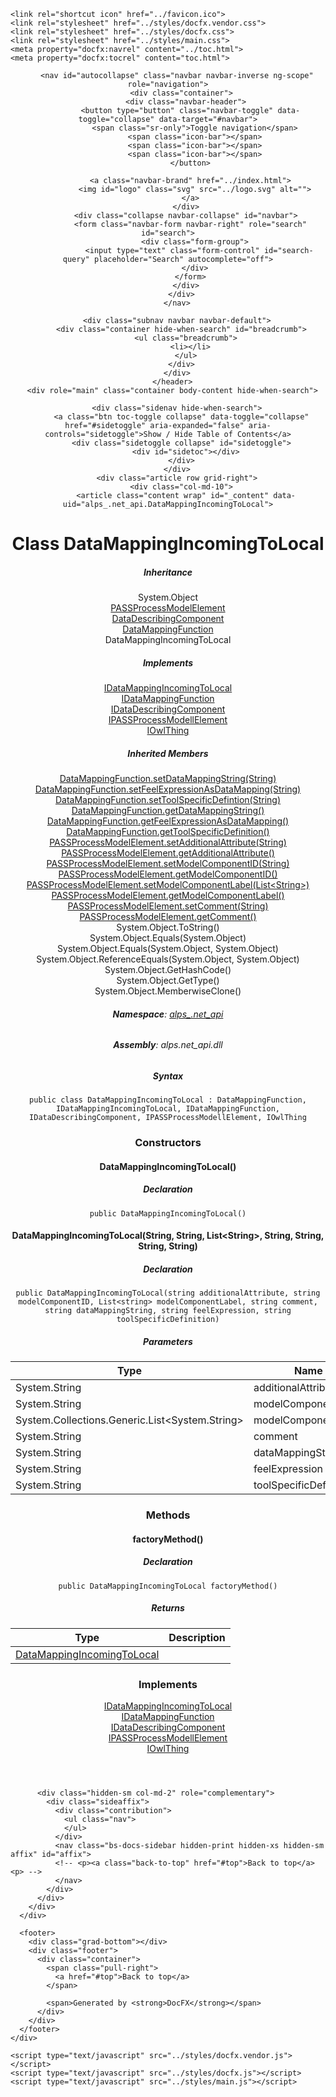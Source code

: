 ﻿<!DOCTYPE html>
<!--[if IE]><![endif]-->
<html>
  
  <head>
    <meta charset="utf-8">
    <meta http-equiv="X-UA-Compatible" content="IE=edge,chrome=1">
    <title>Class DataMappingIncomingToLocal
   </title>
    <meta name="viewport" content="width=device-width">
    <meta name="title" content="Class DataMappingIncomingToLocal
   ">
    <meta name="generator" content="docfx 2.51.0.0">
    
    <link rel="shortcut icon" href="../favicon.ico">
    <link rel="stylesheet" href="../styles/docfx.vendor.css">
    <link rel="stylesheet" href="../styles/docfx.css">
    <link rel="stylesheet" href="../styles/main.css">
    <meta property="docfx:navrel" content="../toc.html">
    <meta property="docfx:tocrel" content="toc.html">
    
    
    
  </head>
  <body data-spy="scroll" data-target="#affix" data-offset="120">
    <div id="wrapper">
      <header>
        
        <nav id="autocollapse" class="navbar navbar-inverse ng-scope" role="navigation">
          <div class="container">
            <div class="navbar-header">
              <button type="button" class="navbar-toggle" data-toggle="collapse" data-target="#navbar">
                <span class="sr-only">Toggle navigation</span>
                <span class="icon-bar"></span>
                <span class="icon-bar"></span>
                <span class="icon-bar"></span>
              </button>
              
              <a class="navbar-brand" href="../index.html">
                <img id="logo" class="svg" src="../logo.svg" alt="">
              </a>
            </div>
            <div class="collapse navbar-collapse" id="navbar">
              <form class="navbar-form navbar-right" role="search" id="search">
                <div class="form-group">
                  <input type="text" class="form-control" id="search-query" placeholder="Search" autocomplete="off">
                </div>
              </form>
            </div>
          </div>
        </nav>
        
        <div class="subnav navbar navbar-default">
          <div class="container hide-when-search" id="breadcrumb">
            <ul class="breadcrumb">
              <li></li>
            </ul>
          </div>
        </div>
      </header>
      <div role="main" class="container body-content hide-when-search">
        
        <div class="sidenav hide-when-search">
          <a class="btn toc-toggle collapse" data-toggle="collapse" href="#sidetoggle" aria-expanded="false" aria-controls="sidetoggle">Show / Hide Table of Contents</a>
          <div class="sidetoggle collapse" id="sidetoggle">
            <div id="sidetoc"></div>
          </div>
        </div>
        <div class="article row grid-right">
          <div class="col-md-10">
            <article class="content wrap" id="_content" data-uid="alps_.net_api.DataMappingIncomingToLocal">
  
  
  <h1 id="alps__net_api_DataMappingIncomingToLocal" data-uid="alps_.net_api.DataMappingIncomingToLocal" class="text-break">Class DataMappingIncomingToLocal
  </h1>
  <div class="markdown level0 summary"></div>
  <div class="markdown level0 conceptual"></div>
  <div class="inheritance">
    <h5>Inheritance</h5>
    <div class="level0"><span class="xref">System.Object</span></div>
    <div class="level1"><a class="xref" href="alps_.net_api.PASSProcessModelElement.html">PASSProcessModelElement</a></div>
    <div class="level2"><a class="xref" href="alps_.net_api.DataDescribingComponent.html">DataDescribingComponent</a></div>
    <div class="level3"><a class="xref" href="alps_.net_api.DataMappingFunction.html">DataMappingFunction</a></div>
    <div class="level4"><span class="xref">DataMappingIncomingToLocal</span></div>
  </div>
  <div classs="implements">
    <h5>Implements</h5>
    <div><a class="xref" href="alps_.net_api.IDataMappingIncomingToLocal.html">IDataMappingIncomingToLocal</a></div>
    <div><a class="xref" href="alps_.net_api.IDataMappingFunction.html">IDataMappingFunction</a></div>
    <div><a class="xref" href="alps_.net_api.IDataDescribingComponent.html">IDataDescribingComponent</a></div>
    <div><a class="xref" href="alps_.net_api.IPASSProcessModellElement.html">IPASSProcessModellElement</a></div>
    <div><a class="xref" href="alps_.net_api.IOwlThing.html">IOwlThing</a></div>
  </div>
  <div class="inheritedMembers">
    <h5>Inherited Members</h5>
    <div>
      <a class="xref" href="alps_.net_api.DataMappingFunction.html#alps__net_api_DataMappingFunction_setDataMappingString_System_String_">DataMappingFunction.setDataMappingString(String)</a>
    </div>
    <div>
      <a class="xref" href="alps_.net_api.DataMappingFunction.html#alps__net_api_DataMappingFunction_setFeelExpressionAsDataMapping_System_String_">DataMappingFunction.setFeelExpressionAsDataMapping(String)</a>
    </div>
    <div>
      <a class="xref" href="alps_.net_api.DataMappingFunction.html#alps__net_api_DataMappingFunction_setToolSpecificDefintion_System_String_">DataMappingFunction.setToolSpecificDefintion(String)</a>
    </div>
    <div>
      <a class="xref" href="alps_.net_api.DataMappingFunction.html#alps__net_api_DataMappingFunction_getDataMappingString">DataMappingFunction.getDataMappingString()</a>
    </div>
    <div>
      <a class="xref" href="alps_.net_api.DataMappingFunction.html#alps__net_api_DataMappingFunction_getFeelExpressionAsDataMapping">DataMappingFunction.getFeelExpressionAsDataMapping()</a>
    </div>
    <div>
      <a class="xref" href="alps_.net_api.DataMappingFunction.html#alps__net_api_DataMappingFunction_getToolSpecificDefinition">DataMappingFunction.getToolSpecificDefinition()</a>
    </div>
    <div>
      <a class="xref" href="alps_.net_api.PASSProcessModelElement.html#alps__net_api_PASSProcessModelElement_setAdditionalAttribute_System_String_">PASSProcessModelElement.setAdditionalAttribute(String)</a>
    </div>
    <div>
      <a class="xref" href="alps_.net_api.PASSProcessModelElement.html#alps__net_api_PASSProcessModelElement_getAdditionalAttribute">PASSProcessModelElement.getAdditionalAttribute()</a>
    </div>
    <div>
      <a class="xref" href="alps_.net_api.PASSProcessModelElement.html#alps__net_api_PASSProcessModelElement_setModelComponentID_System_String_">PASSProcessModelElement.setModelComponentID(String)</a>
    </div>
    <div>
      <a class="xref" href="alps_.net_api.PASSProcessModelElement.html#alps__net_api_PASSProcessModelElement_getModelComponentID">PASSProcessModelElement.getModelComponentID()</a>
    </div>
    <div>
      <a class="xref" href="alps_.net_api.PASSProcessModelElement.html#alps__net_api_PASSProcessModelElement_setModelComponentLabel_System_Collections_Generic_List_System_String__">PASSProcessModelElement.setModelComponentLabel(List&lt;String&gt;)</a>
    </div>
    <div>
      <a class="xref" href="alps_.net_api.PASSProcessModelElement.html#alps__net_api_PASSProcessModelElement_getModelComponentLabel">PASSProcessModelElement.getModelComponentLabel()</a>
    </div>
    <div>
      <a class="xref" href="alps_.net_api.PASSProcessModelElement.html#alps__net_api_PASSProcessModelElement_setComment_System_String_">PASSProcessModelElement.setComment(String)</a>
    </div>
    <div>
      <a class="xref" href="alps_.net_api.PASSProcessModelElement.html#alps__net_api_PASSProcessModelElement_getComment">PASSProcessModelElement.getComment()</a>
    </div>
    <div>
      <span class="xref">System.Object.ToString()</span>
    </div>
    <div>
      <span class="xref">System.Object.Equals(System.Object)</span>
    </div>
    <div>
      <span class="xref">System.Object.Equals(System.Object, System.Object)</span>
    </div>
    <div>
      <span class="xref">System.Object.ReferenceEquals(System.Object, System.Object)</span>
    </div>
    <div>
      <span class="xref">System.Object.GetHashCode()</span>
    </div>
    <div>
      <span class="xref">System.Object.GetType()</span>
    </div>
    <div>
      <span class="xref">System.Object.MemberwiseClone()</span>
    </div>
  </div>
  <h6><strong>Namespace</strong>: <a class="xref" href="alps_.net_api.html">alps_.net_api</a></h6>
  <h6><strong>Assembly</strong>: alps.net_api.dll</h6>
  <h5 id="alps__net_api_DataMappingIncomingToLocal_syntax">Syntax</h5>
  <div class="codewrapper">
    <pre><code class="lang-csharp hljs">public class DataMappingIncomingToLocal : DataMappingFunction, IDataMappingIncomingToLocal, IDataMappingFunction, IDataDescribingComponent, IPASSProcessModellElement, IOwlThing</code></pre>
  </div>
  <h3 id="constructors">Constructors
  </h3>
  
  
  <a id="alps__net_api_DataMappingIncomingToLocal__ctor_" data-uid="alps_.net_api.DataMappingIncomingToLocal.#ctor*"></a>
  <h4 id="alps__net_api_DataMappingIncomingToLocal__ctor" data-uid="alps_.net_api.DataMappingIncomingToLocal.#ctor">DataMappingIncomingToLocal()</h4>
  <div class="markdown level1 summary"></div>
  <div class="markdown level1 conceptual"></div>
  <h5 class="decalaration">Declaration</h5>
  <div class="codewrapper">
    <pre><code class="lang-csharp hljs">public DataMappingIncomingToLocal()</code></pre>
  </div>
  
  
  <a id="alps__net_api_DataMappingIncomingToLocal__ctor_" data-uid="alps_.net_api.DataMappingIncomingToLocal.#ctor*"></a>
  <h4 id="alps__net_api_DataMappingIncomingToLocal__ctor_System_String_System_String_System_Collections_Generic_List_System_String__System_String_System_String_System_String_System_String_" data-uid="alps_.net_api.DataMappingIncomingToLocal.#ctor(System.String,System.String,System.Collections.Generic.List{System.String},System.String,System.String,System.String,System.String)">DataMappingIncomingToLocal(String, String, List&lt;String&gt;, String, String, String, String)</h4>
  <div class="markdown level1 summary"></div>
  <div class="markdown level1 conceptual"></div>
  <h5 class="decalaration">Declaration</h5>
  <div class="codewrapper">
    <pre><code class="lang-csharp hljs">public DataMappingIncomingToLocal(string additionalAttribute, string modelComponentID, List&lt;string&gt; modelComponentLabel, string comment, string dataMappingString, string feelExpression, string toolSpecificDefinition)</code></pre>
  </div>
  <h5 class="parameters">Parameters</h5>
  <table class="table table-bordered table-striped table-condensed">
    <thead>
      <tr>
        <th>Type</th>
        <th>Name</th>
        <th>Description</th>
      </tr>
    </thead>
    <tbody>
      <tr>
        <td><span class="xref">System.String</span></td>
        <td><span class="parametername">additionalAttribute</span></td>
        <td></td>
      </tr>
      <tr>
        <td><span class="xref">System.String</span></td>
        <td><span class="parametername">modelComponentID</span></td>
        <td></td>
      </tr>
      <tr>
        <td><span class="xref">System.Collections.Generic.List</span>&lt;<span class="xref">System.String</span>&gt;</td>
        <td><span class="parametername">modelComponentLabel</span></td>
        <td></td>
      </tr>
      <tr>
        <td><span class="xref">System.String</span></td>
        <td><span class="parametername">comment</span></td>
        <td></td>
      </tr>
      <tr>
        <td><span class="xref">System.String</span></td>
        <td><span class="parametername">dataMappingString</span></td>
        <td></td>
      </tr>
      <tr>
        <td><span class="xref">System.String</span></td>
        <td><span class="parametername">feelExpression</span></td>
        <td></td>
      </tr>
      <tr>
        <td><span class="xref">System.String</span></td>
        <td><span class="parametername">toolSpecificDefinition</span></td>
        <td></td>
      </tr>
    </tbody>
  </table>
  <h3 id="methods">Methods
  </h3>
  
  
  <a id="alps__net_api_DataMappingIncomingToLocal_factoryMethod_" data-uid="alps_.net_api.DataMappingIncomingToLocal.factoryMethod*"></a>
  <h4 id="alps__net_api_DataMappingIncomingToLocal_factoryMethod" data-uid="alps_.net_api.DataMappingIncomingToLocal.factoryMethod">factoryMethod()</h4>
  <div class="markdown level1 summary"></div>
  <div class="markdown level1 conceptual"></div>
  <h5 class="decalaration">Declaration</h5>
  <div class="codewrapper">
    <pre><code class="lang-csharp hljs">public DataMappingIncomingToLocal factoryMethod()</code></pre>
  </div>
  <h5 class="returns">Returns</h5>
  <table class="table table-bordered table-striped table-condensed">
    <thead>
      <tr>
        <th>Type</th>
        <th>Description</th>
      </tr>
    </thead>
    <tbody>
      <tr>
        <td><a class="xref" href="alps_.net_api.DataMappingIncomingToLocal.html">DataMappingIncomingToLocal</a></td>
        <td></td>
      </tr>
    </tbody>
  </table>
  <h3 id="implements">Implements</h3>
  <div>
      <a class="xref" href="alps_.net_api.IDataMappingIncomingToLocal.html">IDataMappingIncomingToLocal</a>
  </div>
  <div>
      <a class="xref" href="alps_.net_api.IDataMappingFunction.html">IDataMappingFunction</a>
  </div>
  <div>
      <a class="xref" href="alps_.net_api.IDataDescribingComponent.html">IDataDescribingComponent</a>
  </div>
  <div>
      <a class="xref" href="alps_.net_api.IPASSProcessModellElement.html">IPASSProcessModellElement</a>
  </div>
  <div>
      <a class="xref" href="alps_.net_api.IOwlThing.html">IOwlThing</a>
  </div>
</article>
          </div>
          
          <div class="hidden-sm col-md-2" role="complementary">
            <div class="sideaffix">
              <div class="contribution">
                <ul class="nav">
                </ul>
              </div>
              <nav class="bs-docs-sidebar hidden-print hidden-xs hidden-sm affix" id="affix">
              <!-- <p><a class="back-to-top" href="#top">Back to top</a><p> -->
              </nav>
            </div>
          </div>
        </div>
      </div>
      
      <footer>
        <div class="grad-bottom"></div>
        <div class="footer">
          <div class="container">
            <span class="pull-right">
              <a href="#top">Back to top</a>
            </span>
            
            <span>Generated by <strong>DocFX</strong></span>
          </div>
        </div>
      </footer>
    </div>
    
    <script type="text/javascript" src="../styles/docfx.vendor.js"></script>
    <script type="text/javascript" src="../styles/docfx.js"></script>
    <script type="text/javascript" src="../styles/main.js"></script>
  </body>
</html>
